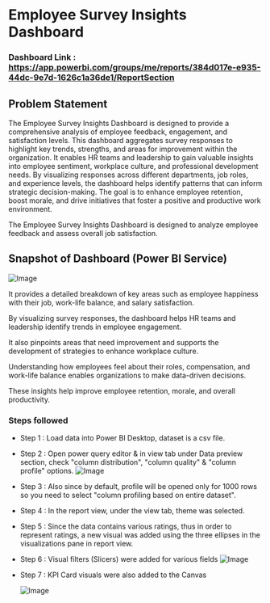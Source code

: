 # Employee Survey Insights Dashboard

### Dashboard Link : https://app.powerbi.com/groups/me/reports/384d017e-e935-44dc-9e7d-1626c1a36de1/ReportSection

## Problem Statement

The Employee Survey Insights Dashboard is designed to provide a comprehensive analysis of employee feedback, engagement, and satisfaction levels. This dashboard aggregates survey responses to highlight key trends, strengths, and areas for improvement within the organization. It enables HR teams and leadership to gain valuable insights into employee sentiment, workplace culture, and professional development needs. By visualizing responses across different departments, job roles, and experience levels, the dashboard helps identify patterns that can inform strategic decision-making. The goal is to enhance employee retention, boost morale, and drive initiatives that foster a positive and productive work environment.

The Employee Survey Insights Dashboard is designed to analyze employee feedback and assess overall job satisfaction.

## Snapshot of Dashboard (Power BI Service)

![Image](https://github.com/user-attachments/assets/08a315ff-de18-4dc0-94d4-bec38346a12f)

It provides a detailed breakdown of key areas such as employee happiness with their job, work-life balance, and salary satisfaction.

By visualizing survey responses, the dashboard helps HR teams and leadership identify trends in employee engagement.

It also pinpoints areas that need improvement and supports the development of strategies to enhance workplace culture.

Understanding how employees feel about their roles, compensation, and work-life balance enables organizations to make data-driven decisions.

These insights help improve employee retention, morale, and overall productivity.


### Steps followed 

- Step 1 : Load data into Power BI Desktop, dataset is a csv file.
- Step 2 : Open power query editor & in view tab under Data preview section, check "column distribution", "column quality" & "column profile" options.
![Image](https://github.com/user-attachments/assets/4454a243-fdb6-4b41-8b49-e10e0b288917)

- Step 3 : Also since by default, profile will be opened only for 1000 rows so you need to select "column profiling based on entire dataset".
- Step 4 : In the report view, under the view tab, theme was selected.
- Step 5 : Since the data contains various ratings, thus in order to represent ratings, a new visual was added using the three ellipses in the visualizations pane in report view. 
- Step 6 : Visual filters (Slicers) were added for various fields
![Image](https://github.com/user-attachments/assets/4e431377-c9a6-4bc2-b9dc-094af14efab8)

- Step 7 : KPI Card visuals were also added to the Canvas

  ![Image](https://github.com/user-attachments/assets/e57ccfdc-b8f4-463e-9440-56f39f4bb014)
